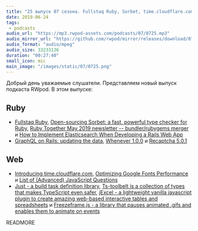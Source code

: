 ```yaml
---
title: "25 выпуск 07 сезона. Fullstaq Ruby, Sorbet, time.cloudflare.com, Just, Ts-toolbelt, jExcel, Freezeframe.js и прочее"
date: 2019-06-24
tags:
 - podcasts
audio_url: "https://mp3.rwpod-assets.com/podcasts/07/0725.mp3"
audio_mirror_url: "https://github.com/rwpod/mirror/releases/download/07.25/0725.mp3"
audio_format: "audio/mpeg"
audio_size: 33233136
duration: "00:27:40"
small_icon: mic
main_image: "/images/static/07/0725.png"
---
```


Добрый день уважаемые слушатели. Представляем новый выпуск подкаста RWpod. В этом выпуске:

## Ruby

 - [Fullstaq Ruby](https://fullstaqruby.org/), [Open-sourcing Sorbet: a fast, powerful type checker for Ruby](https://sorbet.org/blog/2019/06/20/open-sourcing-sorbet), [Ruby Together May 2019 newsletter -- bundler/rubygems merger](https://rubytogether.org/news/2019-06-10-may-2019-monthly-update) и [How to Implement Elasticsearch When Developing a Rails Web App](https://www.codica.com/blog/developing-rails-web-app-with-elasticsearch/)
 - [GraphQL on Rails: updating the data](https://evilmartians.com/chronicles/graphql-on-rails-2-updating-the-data), [Whenever 1.0.0](https://github.com/javan/whenever/releases/tag/v1.0.0) и [Recaptcha 5.0.1](https://github.com/ambethia/recaptcha/releases/tag/v5.0.1)

## Web

 - [Introducing time.cloudflare.com](https://blog.cloudflare.com/secure-time/), [Optimizing Google Fonts Performance](https://www.smashingmagazine.com/2019/06/optimizing-google-fonts-performance/) и [List of (Advanced) JavaScript Questions](https://github.com/lydiahallie/javascript-questions)
 - [Just - a build task definition library](https://microsoft.github.io/just/), [Ts-toolbelt is a collection of types that makes TypeScript even safer](https://github.com/pirix-gh/ts-toolbelt), [jExcel - a lightweight vanilla javascript plugin to create amazing web-based interactive tables and spreadsheets](https://github.com/paulhodel/jexcel) и [Freezeframe.js - a library that pauses animated .gifs and enables them to animate on events](https://github.com/ctrl-freaks/freezeframe.js/)

READMORE
